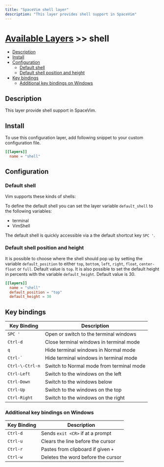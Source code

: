 ```yaml
---
title: "SpaceVim shell layer"
description: "This layer provides shell support in SpaceVim"
---
```


# [Available Layers](../) >> shell

<!-- vim-markdown-toc GFM -->

- [Description](#description)
- [Install](#install)
- [Configuration](#configuration)
  - [Default shell](#default-shell)
  - [Default shell position and height](#default-shell-position-and-height)
- [Key bindings](#key-bindings)
  - [Additional key bindings on Windows](#additional-key-bindings-on-windows)

<!-- vim-markdown-toc -->

## Description

This layer provide shell support in SpaceVim.

## Install

To use this configuration layer, add following snippet to your custom configuration file.

```toml
[[layers]]
  name = "shell"
```

## Configuration

### Default shell

Vim supports these kinds of shells:

To define the default shell you can set the layer variable `default_shell` to the following variables:

- terminal
- VimShell

The default shell is quickly accessible via a the default shortcut key `SPC '`.

### Default shell position and height

It is possible to choose where the shell should pop up by setting the
variable `default_position` to either `top`, `bottom`, `left`, `right`, `float`, `center-float`
or `full`. Default value is `top`. It is also possible to set the default height
in percents with the variable `default_height`. Default value is 30.

```toml
[[layers]]
  name = "shell"
  default_position = "top"
  default_height = 30
```

## Key bindings

| Key Binding     | Description                              |
| --------------- | ---------------------------------------- |
| `SPC '`         | Open or switch to the terminal windows   |
| `Ctrl-d`        | Close terminal windows in terminal mode  |
| `q`             | Hide terminal windows in Normal mode     |
| `` Ctrl-` ``    | Hide terminal windows in terminal mode   |
| `Ctrl-\-Ctrl-n` | Switch to Normal mode from terminal mode |
| `Ctrl-Left`     | Switch to the windows on the left        |
| `Ctrl-Down`     | Switch to the windows below              |
| `Ctrl-Up`       | Switch to the windows on the top         |
| `Ctrl-Right`    | Switch to the windows on the right       |

### Additional key bindings on Windows

| Key Binding | Description                        |
| ----------- | ---------------------------------- |
| `Ctrl-d`    | Sends `exit <CR>` if at a prompt   |
| `Ctrl-u`    | Clears the line before the cursor  |
| `Ctrl-r`    | Pastes from clipboard if given `+` |
| `Ctrl-w`    | Deletes the word before the cursor |
